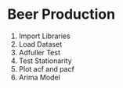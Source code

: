 # Beer Production

1. Import Libraries
2. Load Dataset
3. Adfuller Test
4. Test Stationarity
5. Plot acf and pacf
6. Arima Model